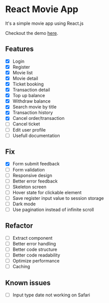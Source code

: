 # React Movie App

It's a simple movie app using React.js

Checkout the demo [here](https://seacinema.vercel.app/).

## Features

- [x] Login
- [x] Register
- [x] Movie list
- [x] Movie detail
- [x] Ticket booking
- [x] Transaction detail
- [x] Top up balance
- [x] Withdraw balance
- [x] Search movie by title
- [x] Transaction history
- [x] Cancel order/transaction
- [ ] Cancel ticket
- [ ] Edit user profile
- [ ] Usefull documentation

## Fix

- [x] Form submit feedback
- [ ] Form validation
- [ ] Responsive design
- [ ] Better error feedback
- [ ] Skeleton screen
- [ ] Hover state for clickable element
- [ ] Save register input value to session storage
- [ ] Dark mode
- [ ] Use pagination instead of infinite scroll

## Refactor

- [ ] Extract component
- [ ] Better error handling
- [ ] Better code structure
- [ ] Better code readability
- [ ] Optimize performance
- [ ] Caching

## Known issues

- [ ] Input type date not working on Safari

